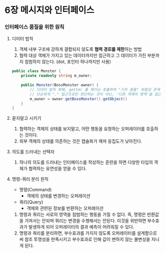 # 6장 메시지와 인터페이스

### 인터페이스 품질을 위한 원칙

1. 디미터 법칙
    1. 객체 내부 구조에 강하게 결합되지 않도록 **협력 경로를 제한**하는 방법
    2. 협력 대상 객체가 가지고 있는 데이터까지만 접근하고 그 데이터가 가진 부분까지 침범하지 않는다. (dot, 포인터 하나까지만 사용)
    
    ```csharp
    public class Monster {
    	private readonly string m_owner;
    	
    	public Monster(BossMonster owner) {
    		// 디미터 법칙 위배, getter 를 체이닝 호출하여 "기차 충돌" 위험성 존재
    		// 단순하게 "." 접근으로만 판단하는 것이 아닌, '다른 객체의 영역'을 접근하는지 봐야 한다.
     		m_owner = owner.getBossMonster().getObject()
    	}
    }
    ```
    
2. 묻지말고 시키기
    1. 협력하는 객체의 상태를 보지말고, 어떤 행동을 요청하는 오퍼레이터를 호출하는 것이다.
    2. 외부 객체의 상태를 의존하는 것은 캡슐화가 깨져 응집도가 낮아진다.
3. 의도를 드러내는 선택자
    1. 하나의 의도를 드러내는 인터페이스를 작성하는 훈련을 하면 다양한 타입의 객체가 협력하는 유연성을 얻을 수 있다.
4. 명령-쿼리 분리 원칙
    - 명령(Command)
        - 객체의 상태를 변경하는 오퍼레이션
    - 쿼리(Query)
        - 객체와 관련된 정보를 반환하는 오퍼레이션
    1. 명령과 쿼리는 서로의 영역을 침범하는 행동을 가질 수 없다. 즉, 명령은 반환값을 가져서는 안되며 쿼리는 변경을 수행해서는 안된다. 이것을 위반하면 부수효과가 발생하게 되어 오퍼레이터의 결과 예측이 어려워질 수 있다.
    2. 명령과 쿼리를 분리하면, 부수효과를 가지지 않도록 오퍼레이터를 설계함으로써 참조 투명성을 만족시키고 부수효과로 인해 값이 변하지 않는 불변성을 지니게 된다.